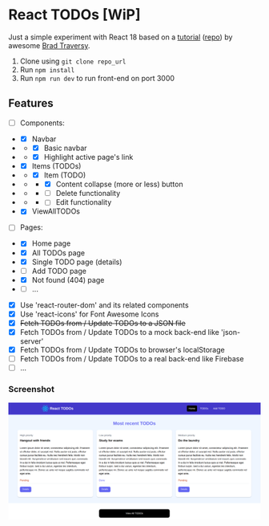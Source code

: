 # React TODOs [WiP]

Just a simple experiment with React 18 based on a [tutorial](https://youtu.be/LDB4uaJ87e0) ([repo](https://github.com/bradtraversy/react-crash-2024)) by awesome [Brad Traversy](https://github.com/bradtraversy).

1. Clone using `git clone repo_url`
2. Run `npm install`
3. Run `npm run dev` to run front-end on port 3000

## Features

-   [ ] Components:
-   -   [x] Navbar
-   -   -   [x] Basic navbar
-   -   -   [x] Highlight active page's link
-   -   [x] Items (TODOs)
-   -   -   [x] Item (TODO)
-   -   -   -   [x] Content collapse (more or less) button
-   -   -   -   [ ] Delete functionality
-   -   -   -   [ ] Edit functionality
-   -   [x] ViewAllTODOs
-   [ ] Pages:
-   -   [x] Home page
-   -   [x] All TODOs page
-   -   [x] Single TODO page (details)
-   -   [ ] Add TODO page
-   -   [x] Not found (404) page
-   -   [ ] ...
-   [x] Use 'react-router-dom' and its related components
-   [x] Use 'react-icons' for Font Awesome Icons
-   [x] ~~Fetch TODOs from / Update TODOs to a JSON file~~
-   [x] Fetch TODOs from / Update TODOs to a mock back-end like 'json-server'
-   [x] Fetch TODOs from / Update TODOs to browser's localStorage
-   [ ] Fetch TODOs from / Update TODOs to a real back-end like Firebase
-   [ ] ...

### Screenshot

![Screenshot](screenshot.png 'Screenshot')
